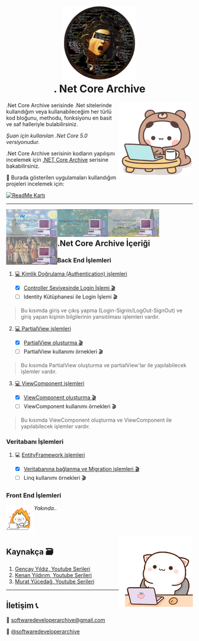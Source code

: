<h1 align="center">
  <br>
  <a href="https://github.com/zeynepaslierhan/.NetCoreArchive"><img src="https://github.com/zeynepaslierhan/zeynepaslierhan/blob/main/img/Logo.png" alt="SoftwareDeveloperArchive" width="200"></a>
  <br>
  . Net Core Archive
  <br>
</h1>

<img src="https://github.com/zeynepaslierhan/zeynepaslierhan/blob/main/img/gifs/BanaBenziyor.gif" align="right">

.Net Core Archive serisinde .Net sitelerinde kullandığım veya kullanabileceğim her türlü kod bloğunu, methodu, fonksiyonu en basit ve saf halleriyle bulabilirsiniz. 

*Şuan için kullanılan .Net Core 5.0 versiyonudur.*

.Net Core Archive serisinin kodların yapılışını incelemek için [.NET Core Archive](https://www.youtube.com/watch?v=cPpfsINyRCs&list=PLjMBQHLzNCzZ7nADOe8ZYej602FbID13M) serisine bakabilirsiniz.

 :dizzy: Burada gösterilen uygulamaları kullandığım projeleri incelemek için:

[![ReadMe Kartı](https://github-readme-stats.vercel.app/api/pin/?username=zeynepaslierhan&repo=.NetCorePractices)](https://github.com/zeynepaslierhan/.NetCorePractices)

---
<a href="https://www.youtube.com/watch?v=cPpfsINyRCs&list=PLjMBQHLzNCzZ7nADOe8ZYej602FbID13M&index=3"><img src="https://github.com/zeynepaslierhan/.NetCoreArchive/blob/main/img/Entity%20Framework%20Practices.jpg" align="left" height="75"> </a>

<a href="https://www.youtube.com/watch?v=XGUQSzAj4DE&list=PLjMBQHLzNCzZ7nADOe8ZYej602FbID13M&index=2"><img src="https://github.com/zeynepaslierhan/.NetCoreArchive/blob/main/img/PartialView%20Practices.jpg" align="left" height="75"> </a>

<a href="https://www.youtube.com/watch?v=t5fEB9ulkEw&list=PLjMBQHLzNCzZ7nADOe8ZYej602FbID13M&index=1"><img src="https://github.com/zeynepaslierhan/.NetCoreArchive/blob/main/img/ViewComponent%20Practices.jpg" align="left" height="75"></a>

<a href="https://www.youtube.com/watch?v=S1p0lEaLXnU&list=PLjMBQHLzNCzZ7nADOe8ZYej602FbID13M&index=4&pp=sAQB"><img src="https://github.com/zeynepaslierhan/.NetCoreArchive/blob/main/img/Authentication%20Practices.jpg" align="left" height="75"> </a>


</br>
</br>
</br>

## .Net Core Archive İçeriği

### Back End İşlemleri

1.  [ :computer: Kimlik Doğrulama (Authentication) işlemleri](https://github.com/zeynepaslierhan/.NetCoreArchive/tree/main/Authentication)

	- [x]  [Controller Seviyesinde Login İşlemi :clapper:](https://www.youtube.com/watch?v=S1p0lEaLXnU&list=PLjMBQHLzNCzZ7nADOe8ZYej602FbID13M&index=4&pp=sAQB)
	- [ ] Identity Kütüphanesi ile Login İşlemi :clapper: 

  > Bu kısımda giriş ve çıkış yapma (Login-Signin/LogOut-SignOut) ve giriş yapan kişinin bilgilerinin yansıtılması işlemleri vardır.

2. [ :computer: PartialView işlemleri](https://github.com/zeynepaslierhan/.NetCoreArchive/tree/main/PartialViews)

	 - [x] [PartialView oluşturma :clapper:](https://www.youtube.com/watch?v=XGUQSzAj4DE&list=PLjMBQHLzNCzZ7nADOe8ZYej602FbID13M&index=2&ab_channel=SoftwareDeveloperArchive)
	 - [ ] PartialView kullanımı örnekleri :clapper:
	
  > Bu kısımda PartialView oluşturma ve partialView'lar ile yapılabilecek işlemler vardır. 

3. [ :computer: ViewComponent işlemleri](https://github.com/zeynepaslierhan/.NetCoreArchive/tree/main/ViewComponents)

	 - [x] [ViewComponent oluşturma :clapper: ](https://www.youtube.com/watch?v=t5fEB9ulkEw&list=PLjMBQHLzNCzZ7nADOe8ZYej602FbID13M&ab_channel=SoftwareDeveloperArchive)
	 - [ ] ViewComponent kullanımı örnekleri :clapper:
	
  > Bu kısımda ViewComponent oluşturma ve ViewComponent ile yapılabilecek işlemler vardır.

### Veritabanı İşlemleri

1. :computer: [EntityFramework işlemleri](https://github.com/zeynepaslierhan/.NetCoreArchive/tree/main/Veritaban%C4%B1%20%C4%B0%C5%9Flemleri/EntityFrameworkPractices)
	
	 - [x] [Veritabanına bağlanma ve Migration işlemleri :clapper: ](https://www.youtube.com/watch?v=cPpfsINyRCs&list=PLjMBQHLzNCzZ7nADOe8ZYej602FbID13M&index=3)
	 - [ ] Linq kullanımı örnekleri :clapper:

### Front End İşlemleri

<img src="https://github.com/zeynepaslierhan/zeynepaslierhan/blob/main/img/gifs/%C4%B0%C3%A7erikYeti%C5%9FtirirkenBen.gif" align="left" height="75">

*Yakında..* 

</br>
</br>
</br>

<img src="https://github.com/zeynepaslierhan/zeynepaslierhan/blob/main/img/gifs/%C4%B0%C5%9FimBittiSanm%C4%B1%C5%9F%C4%B1md%C4%B1r.gif" align="right">

## Kaynakça :card_file_box:

1. [Gençay Yıldız, Youtube Serileri](https://www.youtube.com/playlist?list=PLQVXoXFVVtp33KHoTkWklAo72l5bcjPVL)
2. [Kenan Yıldırım, Youtube Serileri](https://www.youtube.com/watch?v=-Fgpo2HvGIE&list=PLpiXyP9d3U1pUCEi8-S2pXzQchNuqJ3Kp)
3. [Murat Yücedağ, Youtube Serileri](https://www.youtube.com/playlist?list=PLKnjBHu2xXNNkinaVhPqPZG0ubaLN63ci)


---
## İletişim :telephone_receiver:

:e-mail:  softwaredeveloperarchive@gmail.com

:iphone: [@softwaredeveloperarchive](https://www.instagram.com/softwaredeveloperarchive/)


